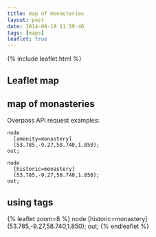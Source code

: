 ```yaml
---
title: map of monasteries
layout: post
date: 2014-08-18 11:59:46
tags: [maps]
leaflet: true
---
```


{% include leaflet.html %}

## Leaflet map

<div id="mapid"></div>

## map of monasteries

Overpass API request examples:

~~~
node
  [amenity=monastery]
  (53.785,-9.27,58.740,1.850);
out;
~~~

~~~
node
  [historic=monastery]
  (53.785,-9.27,58.740,1.850);
out;
~~~

## using tags

{% leaflet zoom=8 %}
node
  [historic=monastery]
  (53.785,-9.27,58.740,1.850);
out;
{% endleaflet %}
